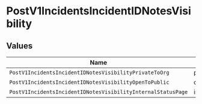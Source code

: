 # PostV1IncidentsIncidentIDNotesVisibility


## Values

| Name                                                         | Value                                                        |
| ------------------------------------------------------------ | ------------------------------------------------------------ |
| `PostV1IncidentsIncidentIDNotesVisibilityPrivateToOrg`       | private_to_org                                               |
| `PostV1IncidentsIncidentIDNotesVisibilityOpenToPublic`       | open_to_public                                               |
| `PostV1IncidentsIncidentIDNotesVisibilityInternalStatusPage` | internal_status_page                                         |